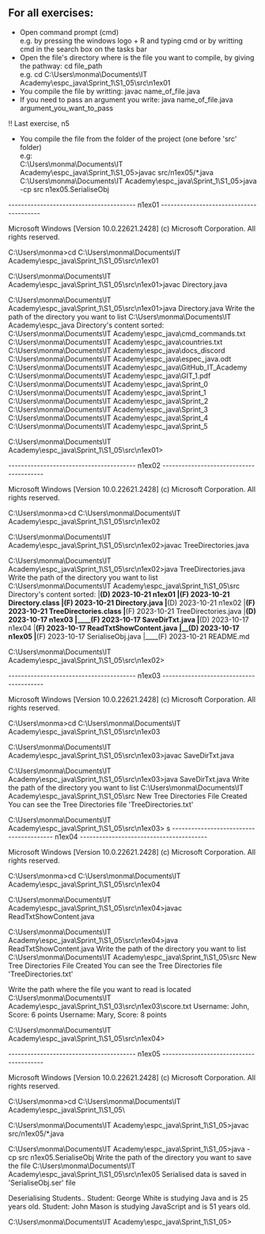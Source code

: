 For all exercises:
-------------------
- Open command prompt (cmd)<br>
e.g. by pressing the windows logo + R and typing cmd or by writting cmd in the search box on the tasks bar 
- Open the file's directory where is the file you want to compile, by giving the pathway: cd file_path<br>
e.g. cd C:\\Users\\monma\\Documents\\IT Academy\\espc_java\\Sprint_1\\S1_05\\src\\n1ex01
- You compile the file by writting: javac name_of_file.java
- If you need to pass an argument you write: java name_of_file.java argument_you_want_to_pass

!! Last exercise, n5 
- You compile the file from the folder of the project (one before 'src' folder)<br> 
e.g:<br>
C:\Users\monma\Documents\IT Academy\espc_java\Sprint_1\S1_05>javac src/n1ex05/*.java<br>
C:\Users\monma\Documents\IT Academy\espc_java\Sprint_1\S1_05>java -cp src n1ex05.SerialiseObj

---------------------------------------- n1ex01 ----------------------------------------

Microsoft Windows [Version 10.0.22621.2428]
(c) Microsoft Corporation. All rights reserved.

C:\Users\monma>cd C:\\Users\\monma\\Documents\\IT Academy\\espc_java\\Sprint_1\\S1_05\\src\\n1ex01

C:\Users\monma\Documents\IT Academy\espc_java\Sprint_1\S1_05\src\n1ex01>javac Directory.java

C:\Users\monma\Documents\IT Academy\espc_java\Sprint_1\S1_05\src\n1ex01>java Directory.java
Write the path of the directory you want to list
C:\\Users\\monma\\Documents\\IT Academy\\espc_java
Directory's content sorted:
C:\Users\monma\Documents\IT Academy\espc_java\cmd_commands.txt
C:\Users\monma\Documents\IT Academy\espc_java\countries.txt
C:\Users\monma\Documents\IT Academy\espc_java\docs_discord
C:\Users\monma\Documents\IT Academy\espc_java\espec_java.odt
C:\Users\monma\Documents\IT Academy\espc_java\GitHub_IT_Academy
C:\Users\monma\Documents\IT Academy\espc_java\GIT_1.pdf
C:\Users\monma\Documents\IT Academy\espc_java\Sprint_0
C:\Users\monma\Documents\IT Academy\espc_java\Sprint_1
C:\Users\monma\Documents\IT Academy\espc_java\Sprint_2
C:\Users\monma\Documents\IT Academy\espc_java\Sprint_3
C:\Users\monma\Documents\IT Academy\espc_java\Sprint_4
C:\Users\monma\Documents\IT Academy\espc_java\Sprint_5

C:\Users\monma\Documents\IT Academy\espc_java\Sprint_1\S1_05\src\n1ex01>

---------------------------------------- n1ex02 ----------------------------------------

Microsoft Windows [Version 10.0.22621.2428]
(c) Microsoft Corporation. All rights reserved.

C:\Users\monma>cd C:\\Users\\monma\\Documents\\IT Academy\\espc_java\\Sprint_1\\S1_05\\src\\n1ex02

C:\Users\monma\Documents\IT Academy\espc_java\Sprint_1\S1_05\src\n1ex02>javac TreeDirectories.java

C:\Users\monma\Documents\IT Academy\espc_java\Sprint_1\S1_05\src\n1ex02>java TreeDirectories.java
Write the path of the directory you want to list
C:\\Users\\monma\\Documents\\IT Academy\\espc_java\\Sprint_1\\S1_05\\src
Directory's content sorted:
|__(D) 2023-10-21 n1ex01
  |____(F) 2023-10-21 Directory.class
  |____(F) 2023-10-21 Directory.java
|__(D) 2023-10-21 n1ex02
  |____(F) 2023-10-21 TreeDirectories.class
  |____(F) 2023-10-21 TreeDirectories.java
|__(D) 2023-10-17 n1ex03
  |____(F) 2023-10-17 SaveDirTxt.java
|__(D) 2023-10-17 n1ex04
  |____(F) 2023-10-17 ReadTxtShowContent.java
|__(D) 2023-10-17 n1ex05
  |____(F) 2023-10-17 SerialiseObj.java
  |____(F) 2023-10-21 README.md

C:\Users\monma\Documents\IT Academy\espc_java\Sprint_1\S1_05\src\n1ex02>

---------------------------------------- n1ex03 ----------------------------------------

Microsoft Windows [Version 10.0.22621.2428]
(c) Microsoft Corporation. All rights reserved.

C:\Users\monma>cd C:\\Users\\monma\\Documents\\IT Academy\\espc_java\\Sprint_1\\S1_05\\src\\n1ex03

C:\Users\monma\Documents\IT Academy\espc_java\Sprint_1\S1_05\src\n1ex03>javac SaveDirTxt.java

C:\Users\monma\Documents\IT Academy\espc_java\Sprint_1\S1_05\src\n1ex03>java SaveDirTxt.java
Write the path of the directory you want to list
C:\\Users\\monma\\Documents\\IT Academy\\espc_java\\Sprint_1\\S1_05\\src
New Tree Directories File Created
You can see the Tree Directories file 'TreeDirectories.txt'

C:\Users\monma\Documents\IT Academy\espc_java\Sprint_1\S1_05\src\n1ex03>
s
---------------------------------------- n1ex04 ----------------------------------------

Microsoft Windows [Version 10.0.22621.2428]
(c) Microsoft Corporation. All rights reserved.

C:\Users\monma>cd C:\\Users\\monma\\Documents\\IT Academy\\espc_java\\Sprint_1\\S1_05\\src\\n1ex04

C:\Users\monma\Documents\IT Academy\espc_java\Sprint_1\S1_05\src\n1ex04>javac ReadTxtShowContent.java

C:\Users\monma\Documents\IT Academy\espc_java\Sprint_1\S1_05\src\n1ex04>java ReadTxtShowContent.java
Write the path of the directory you want to list
C:\\Users\\monma\\Documents\\IT Academy\\espc_java\\Sprint_1\\S1_05\\src
New Tree Directories File Created
You can see the Tree Directories file 'TreeDirectories.txt'

Write the path where the file you want to read is located
C:\\Users\\monma\\Documents\\IT Academy\\espc_java\\Sprint_1\\S1_03\\src\\n1ex03\\score.txt
Username: John, Score: 6 points
Username: Mary, Score: 8 points

C:\Users\monma\Documents\IT Academy\espc_java\Sprint_1\S1_05\src\n1ex04>

---------------------------------------- n1ex05 ----------------------------------------

Microsoft Windows [Version 10.0.22621.2428]
(c) Microsoft Corporation. All rights reserved.

C:\Users\monma>cd C:\Users\monma\Documents\IT Academy\espc_java\Sprint_1\S1_05\

C:\Users\monma\Documents\IT Academy\espc_java\Sprint_1\S1_05>javac src/n1ex05/*.java

C:\Users\monma\Documents\IT Academy\espc_java\Sprint_1\S1_05>java -cp src n1ex05.SerialiseObj
Write the path of the directory you want to save the file
C:\Users\monma\Documents\IT Academy\espc_java\Sprint_1\S1_05\src\n1ex05
Serialised data is saved in 'SerialiseObj.ser' file

Deserialising Students..
Student: George White is studying Java and is 25 years old.
Student: John Mason is studying JavaScript and is 51 years old.

C:\Users\monma\Documents\IT Academy\espc_java\Sprint_1\S1_05>
